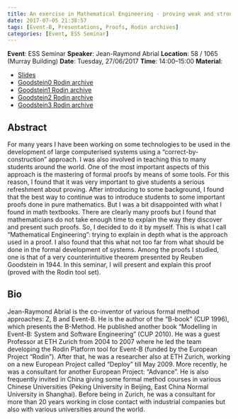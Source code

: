 ```yaml
---
title: An exercise in Mathematical Engineering - proving weak and strong Goodstein theorems.
date: 2017-07-05 21:38:57
tags: [Event-B, Presentations, Proofs, Rodin archives]
categories: [Event, ESS Seminar]
---
```


**Event**: ESS Seminar
**Speaker**: Jean-Raymond Abrial 
**Location**: 58 / 1065 (Murray Building)
**Date**: Tuesday, 27/06/2017
**Time**: 14:00–15:00
**Material**:
- [Slides](/media_bin/170627-Abrial-Goodstein/A_sld_goodstein_new_V5.pdf)
- [Goodstein0 Rodin archive](/media_bin/170627-Abrial-Goodstein/Goodstein0.zip)
- [Goodstein1 Rodin archive](/media_bin/170627-Abrial-Goodstein/Goodstein1.zip)
- [Goodstein2 Rodin archive](/media_bin/170627-Abrial-Goodstein/Goodstein2.zip)
- [Goodstein3 Rodin archive](/media_bin/170627-Abrial-Goodstein/Goodstein3.zip)
 
## Abstract ##
For many years I have been working on some technologies to be used in the development of large computerised systems using a “correct-by-construction” approach. I was also involved in teaching this to many students around the world. One of the most important aspects of this approach is the mastering of formal proofs by means of some tools.  For this reason, I found that it was very important to give students a serious refreshment about proving. After introducing to some background, I found that the best way to continue was to introduce students to some important proofs done in pure mathematics. But I was a bit disappointed with what I found in math textbooks. There are clearly many proofs but I found that mathematicians do not take enough time to explain the way they discover and present such proofs. So, I decided to do it by myself. This is what I call “Mathematical Engineering”: trying to explain in depth what is the approach used in a proof. I also found that this what not too far from what should be done in the formal development of systems. Among the proofs I studied, one is that of a very counterintuitive theorem presented by Reuben Goodstein in 1944. In this seminar, I will present and explain this proof (proved with the Rodin tool set).

## Bio ##
Jean-Raymond Abrial is the co-inventor of various formal method approaches: Z, B and Event-B. He is the author of the “B-book” (CUP 1996), which presents the B-Method. He published another book “Modelling in Event-B: System and Software Engineering” (CUP 2010). He was a guest Professor at ETH Zurich from 2004 to 2007 where he led the team developing the Rodin Platform tool for Event-B (funded by the European Project “Rodin”). After that, he was a researcher also at ETH Zurich, working on a new European Project called “Deploy” till May 2009. More recently, he was a consultant for another European Project: “Advance”. He is also frequently invited in China giving some formal method courses in various Chinese Universities (Peking University in Beijing, East China Normal University in Shanghai). Before being in Zurich, he was a consultant for more than 20 years working in close contact with industrial companies but also with various universities around the world.
